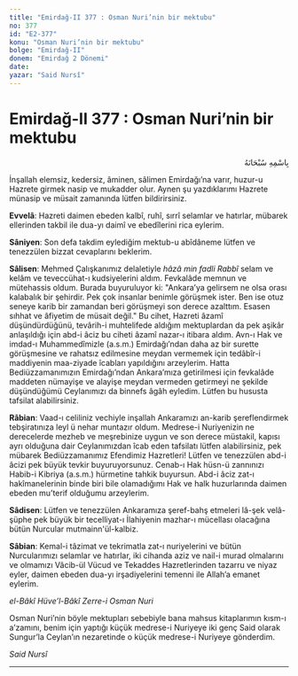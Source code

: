 ```yaml
---
title: "Emirdağ-II 377 : Osman Nuri’nin bir mektubu"
no: 377
id: "E2-377"
konu: "Osman Nuri’nin bir mektubu"
bolge: "Emirdağ-II"
donem: "Emirdağ 2 Dönemi"
date: 
yazar: "Said Nursî"
---
```


# Emirdağ-II 377 : Osman Nuri’nin bir mektubu

<p class="arabic" dir="rtl" title="Meal: “Her türlü noksan sıfatlardan yüce olan Allah’ın adıyla.”">بِاسْمِهِ سُبْحَانَهُ</p>

İnşallah elemsiz, kedersiz, âminen, sâlimen Emirdağı’na varır, huzur-u Hazrete girmek nasip ve mukadder olur. Aynen şu yazdıklarımı Hazrete münasip ve müsait zamanında lütfen bildirirsiniz.

**Evvelâ**: Hazreti daimen ebeden kalbî, ruhî, sırrî selamlar ve hatırlar, mübarek ellerinden takbil ile dua-yı daimî ve ebedîlerini rica eylerim.

**Sâniyen**: Son defa takdim eylediğim mektub-u abîdâneme lütfen ve tenezzülen bizzat cevaplarını beklerim.

**Sâlisen**: Mehmed Çalışkanımız delaletiyle *hâzâ min fadli Rabbî* selam ve kelâm ve te­veccühat-ı kudsiyelerini aldım. Fevkalâde memnun ve mütehassis oldum. Burada buyuruluyor ki: "Ankara’ya gelirsem ne olsa orası kalabalık bir şehirdir. Pek çok insanlar benimle görüşmek ister. Ben ise otuz seneye karib bir zamandan beri görüşmeyi son derece azalttım. Esasen sıhhat ve âfiyetim de müsait değil." Bu cihet, Hazreti âzamî düşündürdüğünü, tevârih-i muhtelifede aldığım mektuplardan da pek aşikâr anlaşıldığı için abd-i âciz bu ciheti âzamî nazar-ı itibara aldım. Avn-ı Hak ve imdad-ı Muhammedîmizle (a.s.m.) Emirdağı’ndan daha az bir surette görüşmesine ve rahatsız edilmesine meydan vermemek için tedâbîr-i maddiyenin maa-ziyade îcabları yapıldığını arzeylerim. Hatta Bediüzzamanımızın Emirdağı’ndan Ankara’mıza getirilmesi için fevkalâde maddeten nümayişe ve alayişe meydan vermeden getirmeyi ne şekilde düşündüğümü Ceylanımızı da binnefs âgâh eyledim. Lütfen bu hususta tafsilat alabilirsiniz.

**Râbian**: Vaad-ı celiliniz vechiyle inşallah Ankaramızı an-karib şereflendirmek tebşiratınıza leyl ü nehar muntazır oldum. Medrese-i Nuriyenizin ne derecelerde mezheb ve meşrebinize uygun ve son derece müstakil, kapısı ayrı olduğuna dair Ceylanımızdan îcab eden tafsilatı lütfen alabilirsiniz, pek mübarek Bediüzzamanımız Efendimiz Hazretleri! Lütfen ve tenezzülen abd-i âcizi pek büyük tevkir buyuruyorsunuz. Cenab-ı Hak hüsn-ü zannınızı Habib-i Kibriya (a.s.m.) hürmetine tahkik buyursun. Abd-i âciz zat-ı hakîmanelerinin binde biri bile olamadığımı Hak ve halk huzurlarında daimen ebeden mu’terif olduğumu arzeylerim.

**Sâdisen**: Lütfen ve tenezzülen Ankaramıza şeref-bahş etmeleri lâ-şek velâ-şüphe pek büyük bir tecelliyat-ı İlahiyenin mazhar-ı mücellası olacağına bütün Nurcular mutmainn'ül-kalbiz.

**Sâbian**: Kemal-i tâzimat ve tekrimatla zat-ı nuriyelerini ve bütün Nurcularımızı selamlar ve hatırlar, iki cihanda aziz ve nail-i murad olmalarını ve olmamızı Vâcib-ül Vücud ve Tekaddes Hazretlerinden tazarru ve niyaz eyler, daimen ebeden dua-yı irşadiyelerini temenni ile Allah’a emanet eylerim.

*el-Bâkî Hüve’l-Bâkî*
*Zerre-i Osman Nuri*

Osman Nuri’nin böyle mektupları sebebiyle bana mahsus kitaplarımın kısm-ı a’zamını, benim için yaptığı küçük medrese-i Nuriyeye iki genç Said olarak Sungur’la Ceylan’ın nezaretinde o küçük medrese-i Nuriyeye gönderdim.

*Said Nursî*

***
